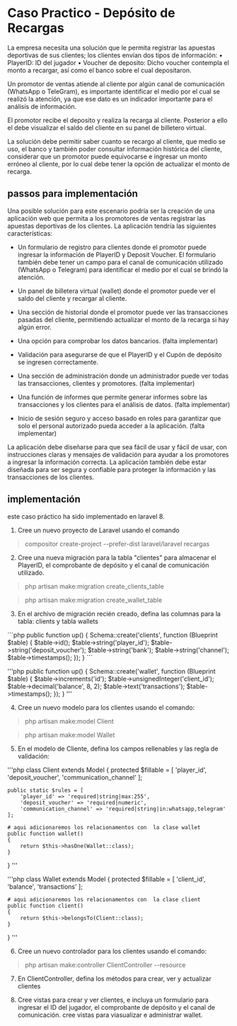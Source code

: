 # Caso Practico - Depósito de Recargas

La empresa necesita una solución que le permita registrar las apuestas deportivas de sus clientes; los clientes envían dos tipos de información:
• PlayerID: ID del jugador
• Voucher de deposito: Dicho voucher contempla el monto a recargar, así como el banco sobre el cual depositaron.

Un promotor de ventas atiende al cliente por algún canal de comunicación (WhatsApp o TeleGram),
es importante identificar el medio por el cual se realizó la atención, ya que ese dato es un indicador
importante para el análisis de información. 

El promotor recibe el deposito y realiza la recarga al cliente. 
Posterior a ello el debe visualizar el saldo del cliente en su panel de billetero virtual. 

La solución debe permitir saber cuanto se recargo al cliente, que medio se uso, el banco y también
poder consultar información histórica del cliente, considerar que un promotor puede equivocarse e
ingresar un monto erróneo al cliente, por lo cual debe tener la opción de actualizar el monto de
recarga. 

## passos para implementación 

Una posible solución para este escenario podría ser la creación de una aplicación web que permita a los promotores de ventas registrar las apuestas deportivas de los clientes. La aplicación tendría las siguientes características:

- Un formulario de registro para clientes donde el promotor puede ingresar la información de PlayerID y Deposit Voucher. El formulario también debe tener un campo para el canal de comunicación utilizado (WhatsApp o Telegram) para identificar el medio por el cual se brindó la atención.

- Un panel de billetera virtual (wallet) donde el promotor puede ver el saldo del cliente y recargar al cliente.

- Una sección de historial donde el promotor puede ver las transacciones pasadas del cliente, permitiendo actualizar el monto de la recarga si hay algún error.

- Una opción para comprobar los datos bancarios. (falta implementar)

- Validación para asegurarse de que el PlayerID y el Cupón de depósito se ingresen correctamente.

- Una sección de administración donde un administrador puede ver todas las transacciones, clientes y promotores. (falta implementar)

- Una función de informes que permite generar informes sobre las transacciones y los clientes para el análisis de datos. (falta implementar)

- Inicio de sesión seguro y acceso basado en roles para garantizar que solo el personal autorizado pueda acceder a la aplicación. (falta implementar)

La aplicación debe diseñarse para que sea fácil de usar y fácil de usar, con instrucciones claras y mensajes de validación para ayudar a los promotores a ingresar la información correcta. La aplicación también debe estar diseñada para ser segura y confiable para proteger la información y las transacciones de los clientes.

## implementación

este caso práctico ha sido implementado en laravel 8.

1. Cree un nuevo proyecto de Laravel usando el comando 

> compositor create-project --prefer-dist laravel/laravel recargas

2. Cree una nueva migración para la tabla "clientes" para almacenar el PlayerID, el comprobante de depósito y el canal de comunicación utilizado.

> php artisan make:migration create_clients_table

> php artisan make:migration create_wallet_table

3. En el archivo de migración recién creado, defina las columnas para la tabla: clients y tabla wallets

´´´php
public function up()
    {
        Schema::create('clients', function (Blueprint $table) {
            $table->id();
            $table->string('player_id');
            $table->string('deposit_voucher');
            $table->string('bank');
            $table->string('channel');
            $table->timestamps();
        });
    }
´´´

'''php
public function up()
{
    Schema::create('wallet', function (Blueprint $table) {
        $table->increments('id');
        $table->unsignedInteger('client_id');
        $table->decimal('balance', 8, 2);
        $table->text('transactions');
        $table->timestamps();
    });
}
'''

4. Cree un nuevo modelo para los clientes usando el comando:

> php artisan make:model Client

> php artisan make:model Wallet

5. En el modelo de Cliente, defina los campos rellenables y las regla de validación:

'''php
class Client extends Model
{
    protected $fillable = [
        'player_id', 'deposit_voucher', 'communication_channel'
    ];

    public static $rules = [
        'player_id' => 'required|string|max:255',
        'deposit_voucher' => 'required|numeric',
        'communication_channel' => 'required|string|in:whatsapp,telegram'
    ];

    # aqui adicionaremos los relacionamentos con  la clase wallet
    public function wallet()
    {
        return $this->hasOne(Wallet::class);
    }
}
'''

'''php
class Wallet extends Model
{
    protected $fillable = [
        'client_id', 'balance', 'transactions'
    ];

    # aqui adicionaremos los relacionamentos con  la clase client
    public function client()
    {
        return $this->belongsTo(Client::class);
    }
}
'''

6. Cree un nuevo controlador para los clientes usando el comando:

> php artisan make:controller ClientController --resource

7. En ClientController, defina los métodos para crear, ver y actualizar clientes

8. Cree vistas para crear y ver clientes, e incluya un formulario para ingresar el ID del jugador, el comprobante de depósito y el canal de comunicación. cree vistas para viasualizar e administrar wallet.
